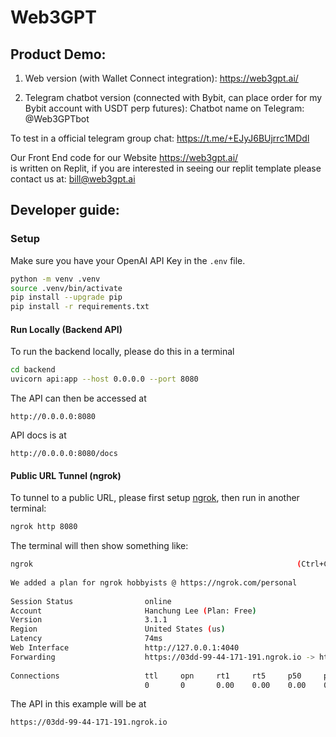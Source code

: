 # Web3GPT

## Product Demo:


1) Web version (with Wallet Connect integration): 
https://web3gpt.ai/ 

2) Telegram chatbot version (connected with Bybit, can place order for my Bybit account with USDT perp futures): 
Chatbot name on Telegram:
@Web3GPTbot

To test in a official telegram group chat:
https://t.me/+EJyJ6BUjrrc1MDdl


Our Front End code for our Website https://web3gpt.ai/  
is written on Replit, if you are interested in seeing our replit template please contact us at:
bill@web3gpt.ai




## Developer guide:
### Setup
Make sure you have your OpenAI API Key in the `.env` file.

```bash
python -m venv .venv
source .venv/bin/activate
pip install --upgrade pip
pip install -r requirements.txt
```

#### Run Locally (Backend API)
To run the backend locally, please do this in a terminal
```bash
cd backend
uvicorn api:app --host 0.0.0.0 --port 8080
```
The API can then be accessed at
```
http://0.0.0.0:8080
```
API docs is at
```
http://0.0.0.0:8080/docs
```

#### Public URL Tunnel (ngrok)
To tunnel to a public URL, please first setup [ngrok](https://ngrok.com/), then run in another terminal:
```bash
ngrok http 8080
```

The terminal will then show something like:
```bash
ngrok                                                           (Ctrl+C to quit)
                                                                                
We added a plan for ngrok hobbyists @ https://ngrok.com/personal                
                                                                                
Session Status                online                                            
Account                       Hanchung Lee (Plan: Free)                         
Version                       3.1.1                                             
Region                        United States (us)                                
Latency                       74ms                                              
Web Interface                 http://127.0.0.1:4040                             
Forwarding                    https://03dd-99-44-171-191.ngrok.io -> http://locahost:8080
                                                                                
Connections                   ttl     opn     rt1     rt5     p50     p90       
                              0       0       0.00    0.00    0.00    0.00      
```
The API in this example will be at
```
https://03dd-99-44-171-191.ngrok.io
```

